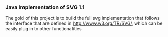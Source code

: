 ### Java Implementation of SVG 1.1

The gold of this project is to build the full svg implementation that follows the interface that are defined in http://www.w3.org/TR/SVG/, which can be easily plug in to other functionalities
